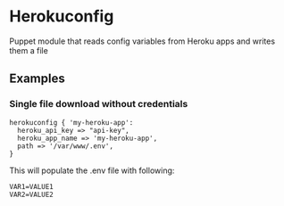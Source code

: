 # Herokuconfig

Puppet module that reads config variables from Heroku apps and writes them a
file

## Examples

### Single file download without credentials

    herokuconfig { 'my-heroku-app':
      heroku_api_key => "api-key",
      heroku_app_name => 'my-heroku-app',
      path => '/var/www/.env',
    }

This will populate the .env file with following:
```
VAR1=VALUE1
VAR2=VALUE2
```
